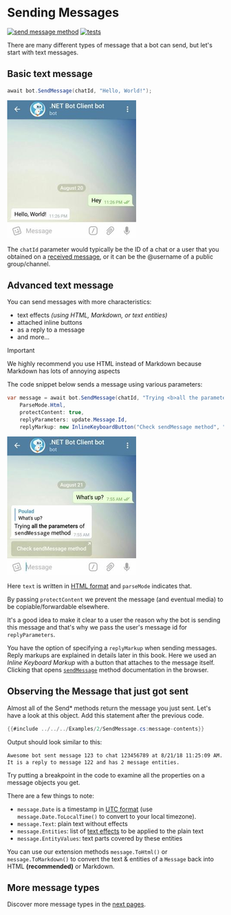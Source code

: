 # Sending Messages

[![send message method](https://img.shields.io/badge/Bot_API_method-sendMessage-blue.svg?style=flat-square)](https://core.telegram.org/bots/api#sendmessage)
[![tests](https://img.shields.io/badge/Examples-Text_Messages-green.svg?style=flat-square)](https://github.com/TelegramBots/Telegram.Bot/blob/master/test/Telegram.Bot.Tests.Integ/Sending%20Messages/TextMessageTests.cs)

There are many different types of message that a bot can send, but let's start with text messages.

## Basic text message

```csharp
await bot.SendMessage(chatId, "Hello, World!");
```
![text message screenshot](../docs/shot-text_msg.jpg)

The `chatId` parameter would typically be the ID of a chat or a user that you obtained on a [received message](../../3/updates),
or it can be the @username of a public group/channel.

## Advanced text message

You can send messages with more characteristics:
- text effects _(using HTML, Markdown, or text entities)_
- attached inline buttons
- as a reply to a message
- and more...

> [!IMPORTANT]  
> We highly recommend you use HTML instead of Markdown because Markdown has lots of annoying aspects

The code snippet below sends a message using various parameters:

```csharp
var message = await bot.SendMessage(chatId, "Trying <b>all the parameters</b> of <code>sendMessage</code> method",
    ParseMode.Html,
    protectContent: true,
    replyParameters: update.Message.Id,
    replyMarkup: new InlineKeyboardButton("Check sendMessage method", "https://core.telegram.org/bots/api#sendmessage"));
```
![text message screenshot](../docs/shot-text_msg2.jpg)

Here `text` is written in [HTML format](https://core.telegram.org/bots/api#html-style) and `parseMode` indicates that.

By passing `protectContent` we prevent the message (and eventual media) to be copiable/forwardable elsewhere.

It's a good idea to make it clear to a user the reason why the bot is sending this message and that's why we pass the user's
message id for `replyParameters`.

You have the option of specifying a `replyMarkup` when sending messages.
Reply markups are explained in details later in this book.
Here we used an _Inline Keyboard Markup_ with a button that attaches to the message itself.
Clicking that opens [`sendMessage`](https://core.telegram.org/bots/api#sendmessage) method documentation in the browser.

## Observing the Message that just got sent

Almost all of the Send* methods return the message you just sent. Let's have a look at this object. Add this statement after the previous code.
```csharp
{{#include ../../../Examples/2/SendMessage.cs:message-contents}}
```

Output should look similar to this:
```text
Awesome bot sent message 123 to chat 123456789 at 8/21/18 11:25:09 AM. It is a reply to message 122 and has 2 message entities.
```
Try putting a breakpoint in the code to examine all the properties on a message objects you get.

There are a few things to note:
- `message.Date` is a timestamp in [UTC format](https://en.wikipedia.org/wiki/Coordinated_Universal_Time) (use `message.Date.ToLocalTime()` to convert to your local timezone).
- `message.Text`: plain text without effects
- `message.Entities`: list of [text effects](https://core.telegram.org/bots/api#messageentity) to be applied to the plain text
- `message.EntityValues`: text parts covered by these entities

You can use our extension methods `message.ToHtml()` or `message.ToMarkdown()` to convert the text & entities of a `Message` back into HTML **(recommended)** or Markdown.

## More message types

Discover more message types in the [next pages](media-msg.md).
